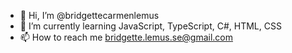 - 👋 Hi, I’m @bridgettecarmenlemus
- 🌱 I’m currently learning JavaScript, TypeScript, C#, HTML, CSS
- 📫 How to reach me bridgette.lemus.se@gmail.com

<!---
bridgettecarmenlemus/bridgettecarmenlemus is a ✨ special ✨ repository because its `README.md` (this file) appears on your GitHub profile.
You can click the Preview link to take a look at your changes.
--->
